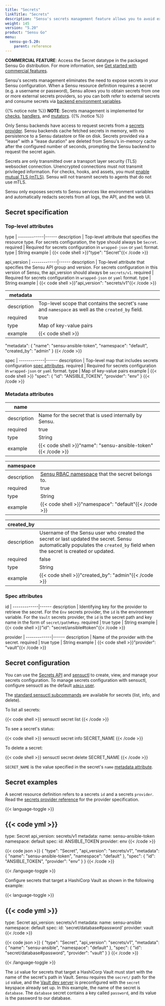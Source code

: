 ```yaml
---
title: "Secrets"
linkTitle: "Secrets"
description: "Sensu's secrets management feature allows you to avoid exposing secrets like usernames, passwords, and access keys in your Sensu configuration. Read the reference to obtain secrets from one or more external secrets providers and use sensuctl to manage secrets."
weight: 145
version: "5.20"
product: "Sensu Go"
menu: 
  sensu-go-5.20:
    parent: reference
---
```


**COMMERCIAL FEATURE**: Access the Secret datatype in the packaged Sensu Go distribution.
For more information, see [Get started with commercial features][1].

Sensu's secrets management eliminates the need to expose secrets in your Sensu configuration.
When a Sensu resource definition requires a secret (e.g. a username or password), Sensu allows you to obtain secrets from one or more external secrets providers, so you can both refer to external secrets and consume secrets via [backend environment variables][5].

{{% notice note %}}
**NOTE**: Secrets management is implemented for [checks](../checks/#check-with-secret), [handlers](../handlers/#handler-with-secret), and [mutators](../mutators/#mutator-with-secret).
{{% /notice %}}

Only Sensu backends have access to request secrets from a [secrets provider][7].
Sensu backends cache fetched secrets in memory, with no persistence to a Sensu datastore or file on disk.
Secrets provided via a "lease" with a "lease duration" are deleted from Sensu's in-memory cache after the configured number of seconds, prompting the Sensu backend to request the secret again.

Secrets are only transmitted over a transport layer security (TLS) websocket connection.
Unencrypted connections must not transmit privileged information.
For checks, hooks, and assets, you must [enable mutual TLS (mTLS)][13].
Sensu will not transmit secrets to agents that do not use mTLS.

Sensu only exposes secrets to Sensu services like environment variables and automatically redacts secrets from all logs, the API, and the web UI.
 
## Secret specification

### Top-level attributes

type         | 
-------------|------
description  | Top-level attribute that specifies the resource type. For secrets configuration, the type should always be `Secret`.
required     | Required for secrets configuration in `wrapped-json` or `yaml` format.
type         | String
example      | {{< code shell >}}"type": "Secret"{{< /code >}}

api_version  | 
-------------|------
description  | Top-level attribute that specifies the Sensu API group and version. For secrets configuration in this version of Sensu, the api_version should always be `secrets/v1`.
required     | Required for secrets configuration in `wrapped-json` or `yaml` format.
type         | String
example      | {{< code shell >}}"api_version": "secrets/v1"{{< /code >}}

metadata     |      |
-------------|------
description  | Top-level scope that contains the secret's `name` and `namespace` as well as the `created_by` field.
required     | true
type         | Map of key-value pairs
example      | {{< code shell >}}
"metadata": {
  "name": "sensu-ansible-token",
  "namespace": "default",
  "created_by": "admin"
}
{{< /code >}}

spec         | 
-------------|------
description  | Top-level map that includes secrets configuration [spec attributes][8].
required     | Required for secrets configuration in `wrapped-json` or `yaml` format.
type         | Map of key-value pairs
example      | {{< code shell >}}
"spec": {
  "id": "ANSIBLE_TOKEN",
  "provider": "env"
}
{{< /code >}}

### Metadata attributes

name         |      |
-------------|------
description  | Name for the secret that is used internally by Sensu.
required     | true
type         | String
example      | {{< code shell >}}"name": "sensu-ansible-token"{{< /code >}}

namespace    |      |
-------------|------
description  | [Sensu RBAC namespace][9] that the secret belongs to.
required     | true
type         | String
example      | {{< code shell >}}"namespace": "default"{{< /code >}}

| created_by |      |
-------------|------
description  | Username of the Sensu user who created the secret or last updated the secret. Sensu automatically populates the `created_by` field when the secret is created or updated.
required     | false
type         | String
example      | {{< code shell >}}"created_by": "admin"{{< /code >}}

### Spec attributes

id           | 
-------------|------ 
description  | Identifying key for the provider to retrieve the secret. For the `Env` secrets provider, the `id` is the environment variable. For the `Vault` secrets provider, the `id` is the secret path and key name in the form of `secret/path#key`.
required     | true
type         | String
example      | {{< code shell >}}"id": "secret/ansible#token"{{< /code >}}

provider     | 
-------------|------ 
description  | Name of the provider with the secret.
required     | true
type         | String
example      | {{< code shell >}}"provider": "vault"{{< /code >}}

## Secret configuration

You can use the [Secrets API][2] and [sensuctl][3] to create, view, and manage your secrets configuration.
To manage secrets configuration with sensuctl, configure sensuctl as the default [`admin` user][6].

The [standard sensuctl subcommands][4] are available for secrets (list, info, and delete).

To list all secrets:

{{< code shell >}}
sensuctl secret list
{{< /code >}}

To see a secret's status:

{{< code shell >}}
sensuctl secret info SECRET_NAME
{{< /code >}}

To delete a secret:

{{< code shell >}}
sensuctl secret delete SECRET_NAME
{{< /code >}}

`SECRET_NAME` is the value specified in the secret's `name` [metadata attribute][12].

## Secret examples

A secret resource definition refers to a secrets `id` and a secrets `provider`.
Read the [secrets provider reference][7] for the provider specification.

{{< language-toggle >}}

{{< code yml >}}
---
type: Secret
api_version: secrets/v1
metadata:
  name: sensu-ansible-token
  namespace: default
spec:
  id: ANSIBLE_TOKEN
  provider: env
{{< /code >}}

{{< code json >}}
{
  "type": "Secret",
  "api_version": "secrets/v1",
  "metadata": {
    "name": "sensu-ansible-token",
    "namespace": "default"
  },
  "spec": {
    "id": "ANSIBLE_TOKEN",
    "provider": "env"
  }
}
{{< /code >}}

{{< /language-toggle >}}

Configure secrets that target a HashiCorp Vault as shown in the following example:

{{< language-toggle >}}

{{< code yml >}}
---
type: Secret
api_version: secrets/v1
metadata:
  name: sensu-ansible
  namespace: default
spec:
  id: 'secret/database#password'
  provider: vault
{{< /code >}}

{{< code json >}}
{
  "type": "Secret",
  "api_version": "secrets/v1",
  "metadata": {
    "name": "sensu-ansible",
    "namespace": "default"
  },
  "spec": {
    "id": "secret/database#password",
    "provider": "vault"
  }
}
{{< /code >}}

{{< /language-toggle >}}

The `id` value for secrets that target a HashiCorp Vault must start with the name of the secret's path in Vault.
Sensu requires the `secret/` path for the `id` value, and the [Vault dev server][10] is preconfigured with the `secret` keyspace already set up.
In this example, the name of the secret is `database`.
The `database` secret contains a key called `password`, and its value is the password to our database.


[1]: ../../commercial/
[2]: ../../api/secrets/
[3]: ../../sensuctl/
[4]: ../../sensuctl/create-manage-resources/#subcommands
[5]: ../backend/#configuration-via-environment-variables
[6]: ../rbac#default-users
[7]: ../secrets-providers/
[8]: #spec-attributes
[9]: ../rbac/#namespaces
[10]: https://learn.hashicorp.com/vault/getting-started/dev-server
[11]: ../../operations/manage-secrets/secrets-management/
[12]: #metadata-attributes
[13]: ../../operations/deploy-sensu/secure-sensu/#sensu-agent-mtls-authentication
